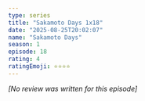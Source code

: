 ```yaml
---
type: series
title: "Sakamoto Days 1x18"
date: "2025-08-25T20:02:07"
name: "Sakamoto Days"
season: 1
episode: 18
rating: 4
ratingEmoji: ⭐️⭐️⭐️⭐️
---
```


*[No review was written for this episode]*
